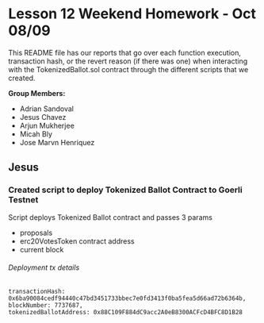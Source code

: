# Lesson 12 Weekend Homework - Oct 08/09

This README file has our reports that go over each function execution, transaction hash, or the revert reason (if there was one) when 
interacting with the TokenizedBallot.sol contract through the different scripts that we created.

**Group Members:**

- Adrian Sandoval
- Jesus Chavez
- Arjun Mukherjee
- Micah Bly
- Jose Marvn Henriquez


## Jesus

### Created script to deploy Tokenized Ballot Contract to Goerli Testnet
Script deploys Tokenized Ballot contract and passes 3 params
- proposals
- erc20VotesToken contract address
- current block

###### Deployment tx details
```
transactionHash: 0x6ba90084cedf94440c47bd3451733bbec7e0fd3413f0ba5fea5d66ad72b6364b,
blockNumber: 7737687,
tokenizedBallotAddress: 0x88C109F884dC9acc2A0eB8300ACFcD4BFC8D1B28
```
